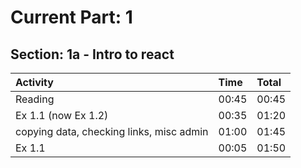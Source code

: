 # Current Part: 1

## Section: 1a - Intro to react

| Activity                                  | Time  | Total |
|:---------                                 |:------|:------|
| Reading                                   | 00:45 | 00:45 |
| Ex 1.1 (now Ex 1.2)                       | 00:35 | 01:20 |
| copying data, checking links, misc admin  | 01:00 | 01:45 |
| Ex 1.1                                    | 00:05 | 01:50 |